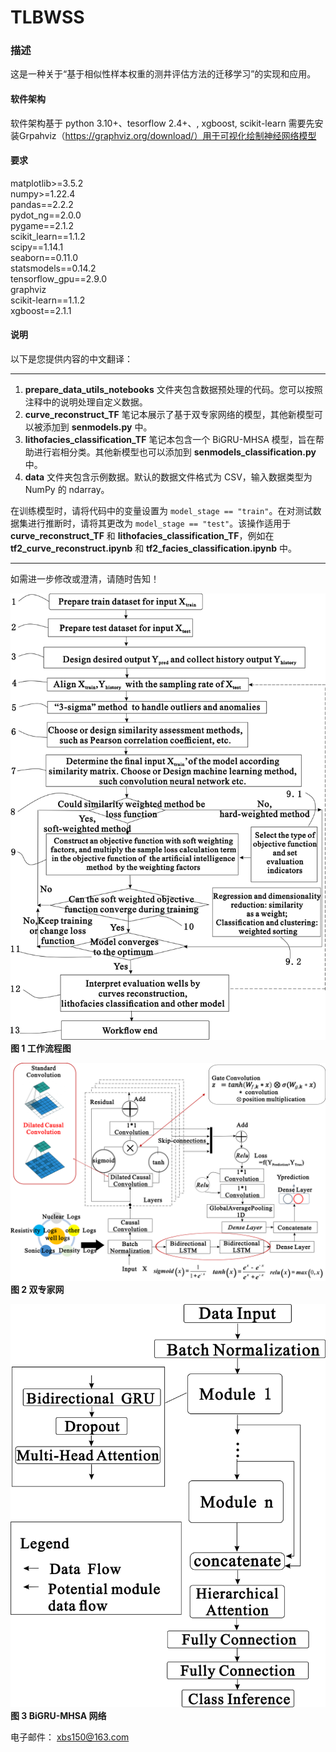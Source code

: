 # TLBWSS

### 描述
这是一种关于“基于相似性样本权重的测井评估方法的迁移学习”的实现和应用。

#### 软件架构
软件架构基于 python 3.10+、tesorflow 2.4+、, xgboost, scikit-learn
需要先安装Grpahviz（https://graphviz.org/download/）用于可视化绘制神经网络模型
#### 要求
matplotlib>=3.5.2  
numpy>=1.22.4  
pandas==2.2.2  
pydot_ng==2.0.0  
pygame==2.1.2  
scikit_learn==1.1.2  
scipy==1.14.1  
seaborn==0.11.0  
statsmodels==0.14.2  
tensorflow_gpu==2.9.0  
graphviz  
scikit-learn==1.1.2  
xgboost==2.1.1  
#### 说明

以下是您提供内容的中文翻译：

---

1. **prepare_data_utils_notebooks** 文件夹包含数据预处理的代码。您可以按照注释中的说明处理自定义数据。  
2. **curve_reconstruct_TF** 笔记本展示了基于双专家网络的模型，其他新模型可以被添加到 **senmodels.py** 中。  
3. **lithofacies_classification_TF** 笔记本包含一个 BiGRU-MHSA 模型，旨在帮助进行岩相分类。其他新模型也可以添加到 **senmodels_classification.py** 中。  
4. **data** 文件夹包含示例数据。默认的数据文件格式为 CSV，输入数据类型为 NumPy 的 ndarray。  

在训练模型时，请将代码中的变量设置为 `model_stage == "train"`。在对测试数据集进行推断时，请将其更改为 `model_stage == "test"`。该操作适用于 **curve_reconstruct_TF** 和 **lithofacies_classification_TF**，例如在 **tf2_curve_reconstruct.ipynb** 和 **tf2_facies_classification.ipynb** 中。

---

如需进一步修改或澄清，请随时告知！


![workflow_chart](figure/workflow_chart_new.png "workflow_chart")
**图 1 工作流程图**

![double_experts_network](figure/double_experts_network_en.png "double_experts_network")
**图 2 双专家网**

![BiGRU-MHSA_network](figure/BiGRU-MHSA_network.png "BiGRU-MHSA_network")
**图 3 BiGRU-MHSA 网络**

电子邮件： xbs150@163.com